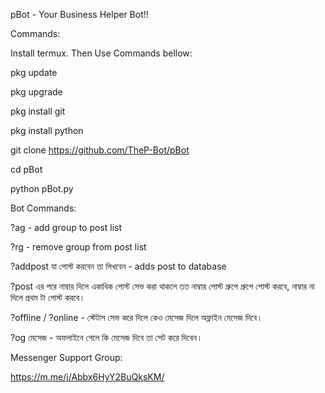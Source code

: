 pBot - Your Business Helper Bot!!

Commands:

Install termux. Then Use Commands bellow:

pkg update

pkg upgrade

pkg install git

pkg install python

git clone https://github.com/TheP-Bot/pBot

cd pBot

python pBot.py


Bot Commands:

?ag - add group to post list

?rg - remove group from post list

?addpost যা পোস্ট করবেন তা লিখবেন - adds post to database 

?post এর পরে নাম্বার দিলে একাধিক পোস্ট সেভ করা থাকলে তত নাম্বার পোস্ট গ্রুপে গ্রুপে পোস্ট করবে, নাম্বার না দিলে প্রথম টা পোস্ট করবে।

?offline / ?online - স্টেটাস সেভ করে দিলে কেও মেসেজ দিলে অফ্লাইন মেসেজ দিবে। 

?og মেসেজ - অফলাইনে গেলে কি মেসেজ দিবে তা সেট করে দিবেন।


Messenger Support Group:

https://m.me/j/Abbx6HyY2BuQksKM/
